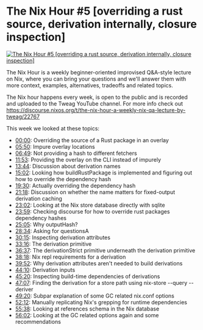 # The Nix Hour #5 [overriding a rust source, derivation internally, closure inspection]

[![The Nix Hour #5 [overriding a rust source, derivation internally, closure inspection]](https://img.youtube.com/vi/gqrdaB9nITk/0.jpg)](https://www.youtube.com/watch?v=gqrdaB9nITk)

The Nix Hour is a weekly beginner-oriented improvised Q&A-style lecture on Nix, where you can bring your questions and we'll answer them with more context, examples, alternatives, tradeoffs and related topics.

The Nix hour happens every week, is open to the public and is recorded and uploaded to the Tweag YouTube channel. For more info check out https://discourse.nixos.org/t/the-nix-hour-a-weekly-nix-qa-lecture-by-tweag/22767

This week we looked at these topics:

* [00:00](https://www.youtube.com/watch?v=gqrdaB9nITk&t=0): Overriding the source of a Rust package in an overlay
* [05:50](https://www.youtube.com/watch?v=gqrdaB9nITk&t=350): Impure overlay locations
* [06:49](https://www.youtube.com/watch?v=gqrdaB9nITk&t=409): Not providing a hash to different fetchers
* [11:53](https://www.youtube.com/watch?v=gqrdaB9nITk&t=713): Providing the overlay on the CLI instead of impurely
* [13:44](https://www.youtube.com/watch?v=gqrdaB9nITk&t=824): Discussion about derivation names
* [15:02](https://www.youtube.com/watch?v=gqrdaB9nITk&t=902): Looking how buildRustPackage is implemented and figuring out how to override the dependency hash
* [19:30](https://www.youtube.com/watch?v=gqrdaB9nITk&t=1170): Actually overriding the dependency hash
* [21:18](https://www.youtube.com/watch?v=gqrdaB9nITk&t=1278): Discussion on whether the name matters for fixed-output derivation caching
* [23:02](https://www.youtube.com/watch?v=gqrdaB9nITk&t=1382): Looking at the Nix store database directly with sqlite
* [23:59](https://www.youtube.com/watch?v=gqrdaB9nITk&t=1439): Checking discourse for how to override rust packages dependency hashes
* [25:05](https://www.youtube.com/watch?v=gqrdaB9nITk&t=1505): Why outputHash?
* [28:34](https://www.youtube.com/watch?v=gqrdaB9nITk&t=1714): Asking for questionsA
* [30:15](https://www.youtube.com/watch?v=gqrdaB9nITk&t=1815): Inspecting derivation attributes
* [33:16](https://www.youtube.com/watch?v=gqrdaB9nITk&t=1996): The derivation primitive
* [36:37](https://www.youtube.com/watch?v=gqrdaB9nITk&t=2197): The derivationStrict primitive underneath the derivation primitive
* [38:18](https://www.youtube.com/watch?v=gqrdaB9nITk&t=2298): Nix repl requirements for a derivation
* [39:52](https://www.youtube.com/watch?v=gqrdaB9nITk&t=2392): Why derivation attributes aren't needed to build derivations
* [44:10](https://www.youtube.com/watch?v=gqrdaB9nITk&t=2650): Derivation inputs
* [45:20](https://www.youtube.com/watch?v=gqrdaB9nITk&t=2720): Inspecting build-time dependencies of derivations
* [47:07](https://www.youtube.com/watch?v=gqrdaB9nITk&t=2827): Finding the derivation for a store path using nix-store --query --deriver
* [49:20](https://www.youtube.com/watch?v=gqrdaB9nITk&t=2960): Subpar explanation of some GC related nix.conf options
* [52:12](https://www.youtube.com/watch?v=gqrdaB9nITk&t=3132): Manually replicating Nix's grepping for runtime dependencies
* [55:38](https://www.youtube.com/watch?v=gqrdaB9nITk&t=3338): Looking at references schema in the Nix database
* [56:02](https://www.youtube.com/watch?v=gqrdaB9nITk&t=3362): Looking at the GC related options again and some recommendations
